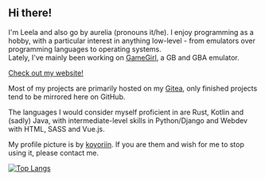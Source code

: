 ## Hi there!

I'm Leela and also go by aurelia (pronouns it/he). I enjoy programming as a hobby,
with a particular interest in anything low-level - from emulators over
programming languages to operating systems.  
Lately, I've mainly been working on [GameGirl](https://github.com/anellie/gamegirl), a GB and GBA emulator.

[Check out my website!](https://elia.garden)

Most of my projects are primarily hosted on my [Gitea](https://git.elia.garden/ellie),
only finished projects tend to be mirrored here on GitHub.

The languages I would consider myself proficient in are Rust, Kotlin and (sadly) Java, with
intermediate-level skills in Python/Django and Webdev with HTML, SASS and Vue.js.

My profile picture is by [koyoriin](https://twitter.com/koyoriin). If you are them and wish for me to stop using it, please contact me.

[![Top Langs](https://github-readme-stats.vercel.app/api/top-langs/?username=aurelilia)](https://github.com/anuraghazra/github-readme-stats)
